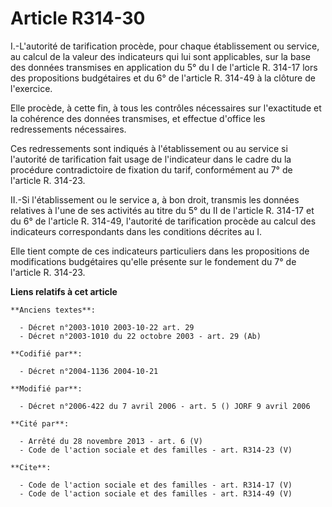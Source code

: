 # Article R314-30

I.-L'autorité de tarification procède, pour chaque établissement ou service, au calcul de la valeur des indicateurs qui lui
sont applicables, sur la base des données transmises en application du 5° du I de l'article R. 314-17 lors des propositions
budgétaires et du 6° de l'article R. 314-49 à la clôture de l'exercice. 

Elle procède, à cette fin, à tous les contrôles nécessaires sur l'exactitude et la cohérence des données transmises, et
effectue d'office les redressements nécessaires. 

Ces redressements sont indiqués à l'établissement ou au service si l'autorité de tarification fait usage de l'indicateur dans
le cadre du la procédure contradictoire de fixation du tarif, conformément au 7° de l'article R. 314-23. 

II.-Si l'établissement ou le service a, à bon droit, transmis les données relatives à l'une de ses activités au titre du 5°
du II de l'article R. 314-17 et du 6° de l'article R. 314-49, l'autorité de tarification procède au calcul des indicateurs
correspondants dans les conditions décrites au I. 

Elle tient compte de ces indicateurs particuliers dans les propositions de modifications budgétaires qu'elle présente sur le
fondement du 7° de l'article R. 314-23.

**Liens relatifs à cet article**

	**Anciens textes**:

	  - Décret n°2003-1010 2003-10-22 art. 29
	  - Décret n°2003-1010 du 22 octobre 2003 - art. 29 (Ab)

	**Codifié par**:

	  - Décret n°2004-1136 2004-10-21

	**Modifié par**:

	  - Décret n°2006-422 du 7 avril 2006 - art. 5 () JORF 9 avril 2006

	**Cité par**:

	  - Arrêté du 28 novembre 2013 - art. 6 (V)
	  - Code de l'action sociale et des familles - art. R314-23 (V)

	**Cite**:

	  - Code de l'action sociale et des familles - art. R314-17 (V)
	  - Code de l'action sociale et des familles - art. R314-49 (V)
